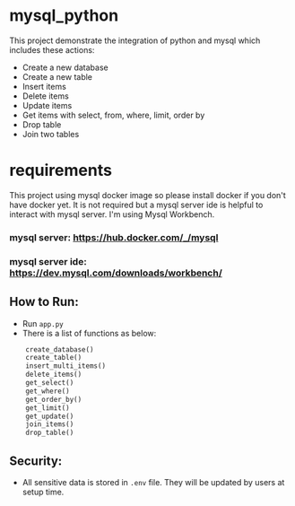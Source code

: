# mysql_python
This project demonstrate the integration of python and mysql which includes these actions:
- Create a new database
- Create a new table
- Insert items
- Delete items
- Update items
- Get items with select, from, where, limit, order by
- Drop table
- Join two tables
# requirements

This project using mysql docker image so please install docker if you don't have docker yet.
It is not required but a mysql server ide is helpful to interact with mysql server. I'm using Mysql Workbench.

### mysql server: https://hub.docker.com/_/mysql

### mysql server ide: https://dev.mysql.com/downloads/workbench/

## How to Run:

- Run `app.py`
- There is a list of functions as below:
```python
    create_database()
    create_table()
    insert_multi_items()
    delete_items()
    get_select()
    get_where()
    get_order_by()
    get_limit()
    get_update()
    join_items()
    drop_table()
```

## Security:

- All sensitive data is stored in `.env` file. They will be updated by users at setup time.
